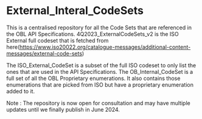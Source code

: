 # External_Interal_CodeSets
This is a centralised repository for all the Code Sets that are referenced in the OBL API Specifications.
4Q2023_ExternalCodeSets_v2 is the ISO External full codeset that is fetched from here(https://www.iso20022.org/catalogue-messages/additional-content-messages/external-code-sets)

The ISO_External_CodeSet is a subset of the full ISO codeset to only list the ones that are used in the API Specifications.
The OB_Internal_CodeSet is a full set of all the OBL Proprietary enumerations. It also contains those enumerations that are picked from ISO but have a proprietary enumeration added to it.  

Note : The repository is now open for consultation and may have multiple updates until we finally publish in June 2024.
